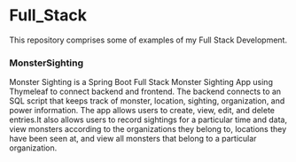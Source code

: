 # Full_Stack
This repository comprises some of examples of my Full Stack Development. 

### MonsterSighting
Monster Sighting is a Spring Boot Full Stack Monster Sighting App using Thymeleaf to connect backend and frontend. The backend connects to an SQL script that keeps track of monster, location, sighting, organization, and power information. The app allows users to create, view, edit, and delete entries.It also allows users to record sightings for a particular time and data, view monsters according to the organizations they belong to, locations they have been seen at, and view all monsters that belong to a particular organization.

